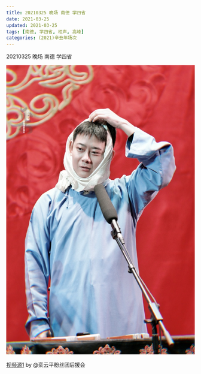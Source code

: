 ```yaml
---
title: 20210325 晚场 南德 学四省
date: 2021-03-25
updated: 2021-03-25
tags: [南德, 学四省, 相声, 高峰] 
categories: (2021)辛丑年场次
---
```

20210325 晚场 南德 学四省

![](https://raw.githubusercontent.com/rhenginium/image/main/007aVJ83ly1gowioj0mucj31n82io1kz.jpg)

[视频源1](https://m.weibo.cn/6574451359/4618754040269123 ) by @栾云平粉丝团后援会

